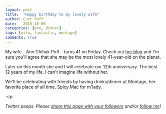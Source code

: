 ```yaml
---
layout: post
title:  "Happy birthday to my lovely wife"
author: Curt Poff
date:   2015-10-09
categories: [ann, dinner]
tags: [wife, fantastic, montage]
comments: True
---
```

My wife - Ann Chihak Poff - turns 41 on Friday. Check out [her blog](http://gofitgirl.com/) and I'm sure you'll agree that she may be the most lovely 41-year-old on the planet.

<!--more-->

Later on this month she and I will celebrate our 12th anniversary. The best 12 years of my life. I can't imagine life without her.

We'll be celebrating with friends by having drinks/dinner at Montage, her favorite place of all time. Spicy Mac for m'lady.

-cp

*Twitter peeps: Please
<a href="https://twitter.com/intent/tweet?url={{ site.url }}{{ page.url }}&text={{ page.title }}&via=cpoff" 
   target="_blank">
  share this page with your followers</a> 
and/or 
<a href="https://twitter.com/cpoff">
  follow me</a>!*